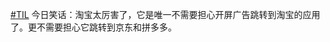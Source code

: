 <p><a href="https://e5n.cc/tags/TIL" class="mention hashtag" rel="tag">#<span>TIL</span></a> 今日笑话：淘宝太厉害了，它是唯一不需要担心开屏广告跳转到淘宝的应用了。更不需要担心它跳转到京东和拼多多。</p>